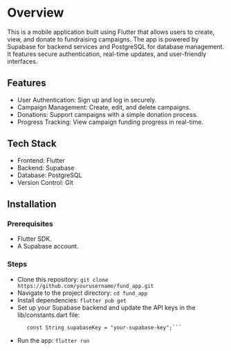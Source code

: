 # Overview

This is a mobile application built using Flutter that allows users to create, view, and donate to fundraising campaigns. The app is powered by Supabase for backend services and PostgreSQL for database management. It features secure authentication, real-time updates, and user-friendly interfaces.

## Features

- User Authentication: Sign up and log in securely.
- Campaign Management: Create, edit, and delete campaigns.
- Donations: Support campaigns with a simple donation process.
- Progress Tracking: View campaign funding progress in real-time.

## Tech Stack

- Frontend: Flutter
- Backend: Supabase
- Database: PostgreSQL
- Version Control: Git

## Installation

    
### Prerequisites

- Flutter SDK.
- A Supabase account.

### Steps

- Clone this repository:
    ```git clone https://github.com/yourusername/fund_app.git```
-  Navigate to the project directory:
    ```cd fund_app```
- Install dependencies:
    ```flutter pub get```
- Set up your Supabase backend and update the API keys in the lib/constants.dart file:
    ```const String supabaseUrl = "your-supabase-url";
       const String supabaseKey = "your-supabase-key";```
- Run the app:
    ```flutter run```







